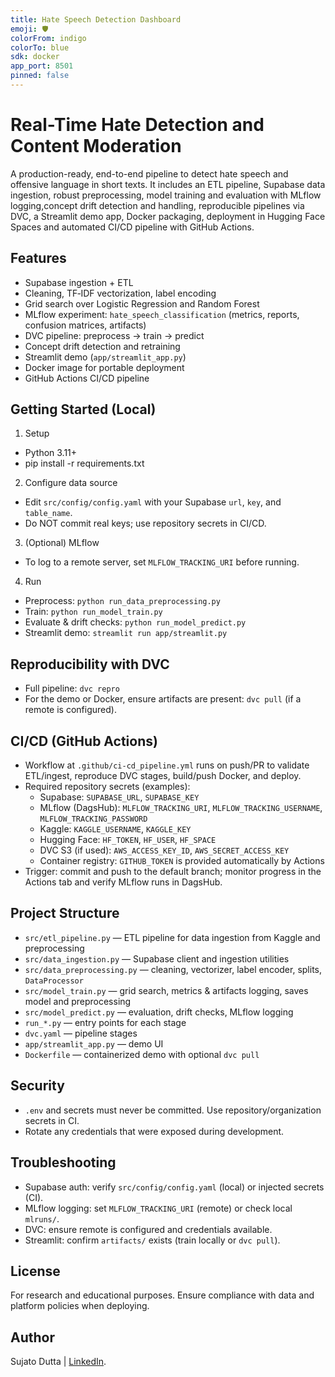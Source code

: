 ```yaml
---
title: Hate Speech Detection Dashboard
emoji: 🛡️
colorFrom: indigo
colorTo: blue
sdk: docker
app_port: 8501
pinned: false
---
```


# Real-Time Hate Detection and Content Moderation

A production-ready, end-to-end pipeline to detect hate speech and offensive language in short texts. It includes an ETL pipeline, Supabase data ingestion, robust preprocessing, model training and evaluation with MLflow logging,concept drift detection and handling, reproducible pipelines via DVC, a Streamlit demo app, Docker packaging, deployment in Hugging Face Spaces and automated CI/CD pipeline with GitHub Actions.

## Features
- Supabase ingestion +  ETL
- Cleaning, TF‑IDF vectorization, label encoding
- Grid search over Logistic Regression and Random Forest
- MLflow experiment: `hate_speech_classification` (metrics, reports, confusion matrices, artifacts)
- DVC pipeline: preprocess → train → predict
- Concept drift detection and retraining
- Streamlit demo (`app/streamlit_app.py`)
- Docker image for portable deployment
- GitHub Actions CI/CD pipeline

## Getting Started (Local)
1) Setup
- Python 3.11+
- pip install -r requirements.txt

2) Configure data source
- Edit `src/config/config.yaml` with your Supabase `url`, `key`, and `table_name`.
- Do NOT commit real keys; use repository secrets in CI/CD.

3) (Optional) MLflow
- To log to a remote server, set `MLFLOW_TRACKING_URI` before running.

4) Run
- Preprocess: `python run_data_preprocessing.py`
- Train: `python run_model_train.py`
- Evaluate & drift checks: `python run_model_predict.py`
- Streamlit demo: `streamlit run app/streamlit.py`

## Reproducibility with DVC
- Full pipeline: `dvc repro`
- For the demo or Docker, ensure artifacts are present: `dvc pull` (if a remote is configured).

## CI/CD (GitHub Actions)
- Workflow at `.github/ci-cd_pipeline.yml` runs on push/PR to validate ETL/ingest, reproduce DVC stages, build/push Docker, and deploy.
- Required repository secrets (examples):
  - Supabase: `SUPABASE_URL`, `SUPABASE_KEY`
  - MLflow (DagsHub): `MLFLOW_TRACKING_URI`, `MLFLOW_TRACKING_USERNAME`, `MLFLOW_TRACKING_PASSWORD`
  - Kaggle: `KAGGLE_USERNAME`, `KAGGLE_KEY`
  - Hugging Face: `HF_TOKEN`, `HF_USER`, `HF_SPACE`
  - DVC S3 (if used): `AWS_ACCESS_KEY_ID`, `AWS_SECRET_ACCESS_KEY`
  - Container registry: `GITHUB_TOKEN` is provided automatically by Actions
- Trigger: commit and push to the default branch; monitor progress in the Actions tab and verify MLflow runs in DagsHub.

## Project Structure
- `src/etl_pipeline.py` — ETL pipeline for data ingestion from Kaggle and preprocessing
- `src/data_ingestion.py` — Supabase client and ingestion utilities
- `src/data_preprocessing.py` — cleaning, vectorizer, label encoder, splits, `DataProcessor`
- `src/model_train.py` — grid search, metrics & artifacts logging, saves model and preprocessing
- `src/model_predict.py` — evaluation, drift checks, MLflow logging
- `run_*.py` — entry points for each stage
- `dvc.yaml` — pipeline stages
- `app/streamlit_app.py` — demo UI
- `Dockerfile` — containerized demo with optional `dvc pull`

## Security
- `.env` and secrets must never be committed. Use repository/organization secrets in CI.
- Rotate any credentials that were exposed during development.

## Troubleshooting
- Supabase auth: verify `src/config/config.yaml` (local) or injected secrets (CI).
- MLflow logging: set `MLFLOW_TRACKING_URI` (remote) or check local `mlruns/`.
- DVC: ensure remote is configured and credentials available.
- Streamlit: confirm `artifacts/` exists (train locally or `dvc pull`).

## License
For research and educational purposes. Ensure compliance with data and platform policies when deploying.

## Author 
Sujato Dutta | [LinkedIn](https://www.linkedin.com/in/sujato-dutta/).
